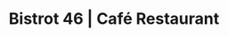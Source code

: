 ---
title: Bistrot 46 | Café Restaurant
full: website-bistrot46.jpg
thumb: website-bistrot46.jpg
caption: Homepage & some photos of the yummmy food which I took
alt: mockups of a restaurant website with pictures of the food floating alongside screenshots of the site
description: The owners wanted to promote their bistrot's fun, live music nights as well as their homemade food, to both locals and tourists.<br>First we had a meeting to discuss the direction of the project, then photographed all the dishes, built the website and finally the editable menu.
1-title: What
1-text: Website Design & Development, Food Photography, Airtable Database (menu)
2-title: How
2-text: Static website with a menu widget embedded from Airtable (owners can update the menu themselves)
link: https://bistrot46.gr/en.html
---